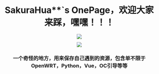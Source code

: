 <h1 align="center">
	SakuraHua**`s OnePage，欢迎大家来踩，嘿嘿！！！
</h1>

<div align="center" style="margin: 10px;">
	<img align="center" src="https://img.shields.io/badge/喜欢吗-点个Star吧-pink" />
</div>

<div align="center">
	<img align="center" src="https://github-readme-stats.vercel.app/api?username=HuaSakura&show_icons=true&theme=cobalt&border_radius=10&locale=cn&line_height=30" />
</div>


<h3 align="center">
	一个奇怪的地方，用来保存自己遇到的资源，包含单不限于OpenWRT，Python，Vue，OC引导等等
</h3>

